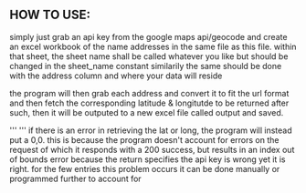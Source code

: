 ## HOW TO USE:
simply just grab an api key from the google maps api/geocode and create an excel workbook of the name
addresses in the same file as this file. within that sheet, the sheet name shall be called whatever you like
but should be changed in the sheet_name constant
similarily the same should be done with the address column and where your data will reside

the program will then grab each address and convert it to fit the url format and then fetch the corresponding latitude 
& longitutde to be returned
after such, then it will be outputed to a new excel file called output and saved.

'''
'''
if there is an error in retrieving the lat or long, the program
will instead put a 0,0. this is because the program doesn't account for errors on the request 
of which it responds with a 200 success, but results in an index out of bounds error 
because the return specifies the api key is wrong yet it is right.
for the few entries this problem occurs it can be done manually or programmed further to account for

